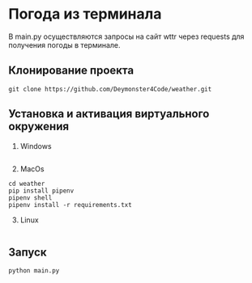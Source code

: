 # Погода из терминала

В main.py осуществляются запросы на сайт wttr через requests для получения погоды в терминале.

## Клонирование проекта

```
git clone https://github.com/Deymonster4Code/weather.git
```

## Установка и активация виртуального окружения

1. Windows 
```

```
2. MacOs  

```
cd weather
pip install pipenv
pipenv shell
pipenv install -r requirements.txt
```
3. Linux
   
```
```
   
## Запуск

```
python main.py
```

